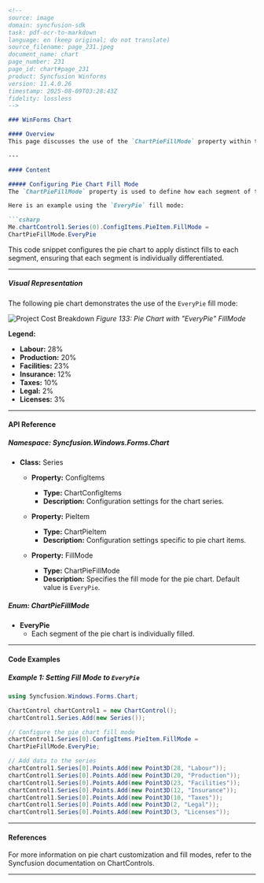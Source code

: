 ```markdown
<!--
source: image
domain: syncfusion-sdk
task: pdf-ocr-to-markdown
language: en (keep original; do not translate)
source_filename: page_231.jpeg
document_name: chart
page_number: 231
page_id: chart#page_231
product: Syncfusion Winforms
version: 11.4.0.26
timestamp: 2025-08-09T03:28:43Z
fidelity: lossless
-->

### WinForms Chart

#### Overview
This page discusses the use of the `ChartPieFillMode` property within the Syncfusion WinForms Chart control to configure the fill mode of pie chart elements. An example demonstrates how to apply the `EveryPie` fill mode, where each segment of the pie chart is individually filled.

---

#### Content

##### Configuring Pie Chart Fill Mode
The `ChartPieFillMode` property is used to define how each segment of the pie chart should be filled. By setting this property, you can control the visual representation of the chart to enhance readability and aesthetics.

Here is an example using the `EveryPie` fill mode:

```csharp
Me.chartControl1.Series(0).ConfigItems.PieItem.FillMode = 
ChartPieFillMode.EveryPie
```

This code snippet configures the pie chart to apply distinct fills to each segment, ensuring that each segment is individually differentiated.

---

##### Visual Representation
The following pie chart demonstrates the use of the `EveryPie` fill mode:

![Project Cost Breakdown](#)
*Figure 133: Pie Chart with "EveryPie" FillMode*

**Legend:**
- **Labour:** 28%
- **Production:** 20%
- **Facilities:** 23%
- **Insurance:** 12%
- **Taxes:** 10%
- **Legal:** 2%
- **Licenses:** 3%

---

#### API Reference

##### Namespace: Syncfusion.Windows.Forms.Chart

- **Class:** Series
  - **Property:** ConfigItems
    - **Type:** ChartConfigItems
    - **Description:** Configuration settings for the chart series.

  - **Property:** PieItem
    - **Type:** ChartPieItem
    - **Description:** Configuration settings specific to pie chart items.

  - **Property:** FillMode
    - **Type:** ChartPieFillMode
    - **Description:** Specifies the fill mode for the pie chart. Default value is `EveryPie`.

##### Enum: ChartPieFillMode
- **EveryPie**
  - Each segment of the pie chart is individually filled.

---

#### Code Examples

##### Example 1: Setting Fill Mode to `EveryPie`
```csharp
using Syncfusion.Windows.Forms.Chart;

ChartControl chartControl1 = new ChartControl();
chartControl1.Series.Add(new Series());

// Configure the pie chart fill mode
chartControl1.Series[0].ConfigItems.PieItem.FillMode = 
ChartPieFillMode.EveryPie;

// Add data to the series
chartControl1.Series[0].Points.Add(new Point3D(28, "Labour"));
chartControl1.Series[0].Points.Add(new Point3D(20, "Production"));
chartControl1.Series[0].Points.Add(new Point3D(23, "Facilities"));
chartControl1.Series[0].Points.Add(new Point3D(12, "Insurance"));
chartControl1.Series[0].Points.Add(new Point3D(10, "Taxes"));
chartControl1.Series[0].Points.Add(new Point3D(2, "Legal"));
chartControl1.Series[0].Points.Add(new Point3D(3, "Licenses"));
```

---

#### References
For more information on pie chart customization and fill modes, refer to the Syncfusion documentation on ChartControls. 

---

<!-- tags: [winforms, chart, pie chart, fill mode, ChartPieFillMode] keywords: [Syncfusion, every pie, pie chart, charts, visual representation] -->
```